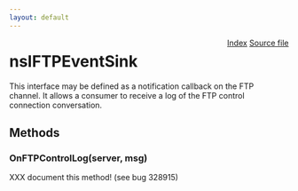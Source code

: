 ```yaml
---
layout: default
---
```

<div class='links' style='float:right'><a href="../index.html">Index</a>
<a href="http://dxr.mozilla.org/mozilla-central/source/netwerk/protocol/ftp/nsIFTPChannel.idl">Source file</a>
</div>

# nsIFTPEventSink #
  
This interface may be defined as a notification callback on the FTP  
channel.  It allows a consumer to receive a log of the FTP control  
connection conversation.  
  

## Methods ##

### OnFTPControlLog(server, msg) ###
  
XXX document this method!  (see bug 328915)  
  
